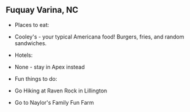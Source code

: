 ## Fuquay Varina, NC

- Places to eat:
 - Cooley's - your typical Americana food! Burgers, fries, and random sandwiches.

- Hotels:
 - None - stay in Apex instead

- Fun things to do:
 - Go Hiking at Raven Rock in Lillington
 - Go to Naylor's Family Fun Farm
